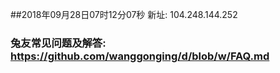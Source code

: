 ##2018年09月28日07时12分07秒 新址: 104.248.144.252
### 兔友常见问题及解答: https://github.com/wanggonging/d/blob/w/FAQ.md
